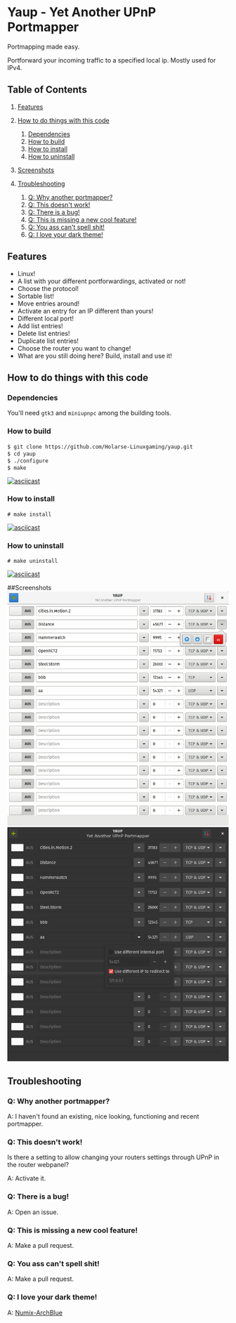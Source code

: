 # Yaup - Yet Another UPnP Portmapper
Portmapping made easy.

Portforward your incoming traffic to a specified local ip.
Mostly used for IPv4.

## Table of Contents
1. [Features](#features)
2. [How to do things with this code](#how-to-do-things-with-this-code)
    1. [Dependencies](#dependencies)
    1. [How to build](#how-to-build)
    2. [How to install](#how-to-install)
    2. [How to uninstall](#how-to-uninstall)

3. [Screenshots](#screenshots)
4. [Troubleshooting](#troubleshooting)
    1. [Q: Why another portmapper?](#q-why-another-portmapper)
    2. [Q: This doesn't work!](#q-this-doesnt-work)
    3. [Q: There is a bug!](#q-there-is-a-bug)
    4. [Q: This is missing a new cool feature!](#q-this-is-missing-a-new-cool-feature)
    5. [Q: You ass can't spell shit!](#q-you-ass-cant-spell-shit)
    6. [Q: I love your dark theme!](#q-i-love-your-dark-theme)


## Features
* Linux!
* A list with your different portforwardings, activated or not!
* Choose the protocol!
* Sortable list!
* Move entries around!
* Activate an entry for an IP different than yours!
* Different local port!
* Add list entries!
* Delete list entries!
* Duplicate list entries!
* Choose the router you want to change!
* What are you still doing here? Build, install and use it!

## How to do things with this code
### Dependencies
You'll need `gtk3` and `miniupnpc` among the building tools.

### How to build
~~~
$ git clone https://github.com/Holarse-Linuxgaming/yaup.git
$ cd yaup
$ ./configure
$ make
~~~
[![asciicast](https://asciinema.org/a/bpb1ej5xdgl1jr24c6252rswa.png)](https://asciinema.org/a/bpb1ej5xdgl1jr24c6252rswa)

### How to install
~~~
# make install
~~~
[![asciicast](https://asciinema.org/a/epul7wbi0841xkb2h3p3bv4gq.png)](https://asciinema.org/a/epul7wbi0841xkb2h3p3bv4gq)

### How to uninstall
~~~
# make uninstall
~~~
[![asciicast](https://asciinema.org/a/8kjmi4j3235uu5giikies85e0.png)](https://asciinema.org/a/8kjmi4j3235uu5giikies85e0)

##Screenshots
![Overview](overview-light.png)
![Overview](overview.png)

## Troubleshooting
### Q: Why another portmapper?
A: I haven't found an existing, nice looking, functioning and recent portmapper.

### Q: This doesn't work!
Is there a setting to allow changing your routers settings through UPnP in the
router webpanel?

A: Activate it.

### Q: There is a bug!
A: Open an issue.

### Q: This is missing a new cool feature!
A: Make a pull request.

### Q: You ass can't spell shit!
A: Make a pull request.

### Q: I love your dark theme!
A: [Numix-ArchBlue](https://aur.archlinux.org/packages/numix-themes-archblue-git/)
